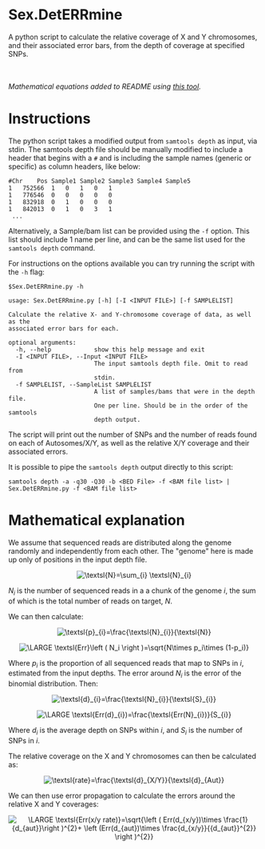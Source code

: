 # Sex.DetERRmine
A python script to calculate the relative coverage of X and Y chromosomes, and their associated error bars, from the depth of coverage at specified SNPs.

<br></br>
_Mathematical equations added to README using [this tool](https://www.codecogs.com/latex/eqneditor.php)._

# Instructions
The python script takes a modified output from `samtools depth` as input, via stdin. The samtools depth file should be manually modified to include a header that begins with a `#` and is including the sample names (generic or specific) as column headers, like below:
```
#Chr	Pos	Sample1	Sample2	Sample3	Sample4	Sample5
1	752566	1	0	1	0	1
1	776546	0	0	0	0	0
1	832918	0	1	0	0	0
1	842013	0	1	0	3	1
 ...
```
Alternatively, a Sample/bam list can be provided using the `-f` option. This list should include 1 name per line, and can be the same list used for the `samtools depth` command.

For instructions on the options available you can try running the script with the `-h` flag:
```
$Sex.DetERRmine.py -h

usage: Sex.DetERRmine.py [-h] [-I <INPUT FILE>] [-f SAMPLELIST]

Calculate the relative X- and Y-chromosome coverage of data, as well as the
associated error bars for each.

optional arguments:
  -h, --help            show this help message and exit
  -I <INPUT FILE>, --Input <INPUT FILE>
                        The input samtools depth file. Omit to read from
                        stdin.
  -f SAMPLELIST, --SampleList SAMPLELIST
                        A list of samples/bams that were in the depth file.
                        One per line. Should be in the order of the samtools
                        depth output.

```

The script will print out the number of SNPs and the number of reads found on each of Autosomes/X/Y, as well as the relative X/Y coverage and their associated errors.

It is possible to pipe the `samtools depth` output directly to this script:
```
samtools depth -a -q30 -Q30 -b <BED File> -f <BAM file list> | Sex.DetERRmine.py -f <BAM file list>
```

# Mathematical explanation
We assume that sequenced reads are distributed along the genome randomly and independently from each other. The "genome" here is made up only of positions in the input depth file. 

<p align="center"><img src="https://latex.codecogs.com/gif.latex?\bg_white&space;\LARGE&space;\textsl{N}=\sum_{i}&space;\textsl{N}_{i}" title="\textsl{N}=\sum_{i} \textsl{N}_{i}" /></p>

_N<sub>i</sub>_ is the number of sequenced reads in a a chunk of the genome _i_, the sum of which is the total number of reads on target, _N_.

We can then calculate:

<p align="center"><img src="https://latex.codecogs.com/gif.latex?\bg_white&space;\LARGE&space;\textsl{p}_{i}=\frac{\textsl{N}_{i}}{\textsl{N}}" title="\textsl{p}_{i}=\frac{\textsl{N}_{i}}{\textsl{N}}" /></p>

<p align="center"><img src="https://latex.codecogs.com/gif.latex?\bg_white&space;\LARGE&space;\textsl{Err}\left&space;(&space;N_i&space;\right&space;)=\sqrt{N\times&space;p_i\times&space;(1-p_i)}" title="\LARGE \textsl{Err}\left ( N_i \right )=\sqrt{N\times p_i\times (1-p_i)}" /></p>

Where _p<sub>i</sub>_ is the proportion of all sequenced reads that map to SNPs in _i_, estimated from the input depths. The error around _N<sub>i</sub>_ is the error of the binomial distribution. Then: 

<p align="center"><img src="https://latex.codecogs.com/gif.latex?\bg_white&space;\LARGE&space;\textsl{d}_{i}=\frac{\textsl{N}_{i}}{\textsl{S}_{i}}" title="\textsl{d}_{i}=\frac{\textsl{N}_{i}}{\textsl{S}_{i}}" /></p>

<p align="center"><img src="https://latex.codecogs.com/gif.latex?\bg_white&space;\LARGE&space;\textsl{Err(d}_{i})=\frac{\textsl{Err(N}_{i})}{S_{i}}" title="\LARGE \textsl{Err(d}_{i})=\frac{\textsl{Err(N}_{i})}{S_{i}}" /></p>

Where _d<sub>i</sub>_ is the average depth on SNPs within _i_, and _S<sub>i</sub>_ is the number of SNPs in _i_.

The relative coverage on the X and Y chromosomes can then be calculated as:

<p align="center"><img src="https://latex.codecogs.com/gif.latex?\bg_white&space;\LARGE&space;\textsl{rate}=\frac{\textsl{d}_{i}}{\textsl{d}_{Aut}}" title="\textsl{rate}=\frac{\textsl{d}_{X/Y}}{\textsl{d}_{Aut}}" /></p>

We can then use error propagation to calculate the errors around the relative X and Y coverages:

<p align="center"><img src="https://latex.codecogs.com/gif.latex?\bg_white&space;\LARGE&space;\textsl{Err(x/y&space;rate)}=\sqrt{\left&space;(&space;Err(d_{x/y})\times&space;\frac{1}{d_{aut}}\right&space;)^{2}&plus;&space;\left&space;(Err(d_{aut})\times&space;\frac{d_{x/y}}{{d_{aut}}^{2}}&space;\right&space;)^{2}}" title="\LARGE \textsl{Err(x/y rate)}=\sqrt{\left ( Err(d_{x/y})\times \frac{1}{d_{aut}}\right )^{2}+ \left (Err(d_{aut})\times \frac{d_{x/y}}{{d_{aut}}^{2}} \right )^{2}}" /></p>
